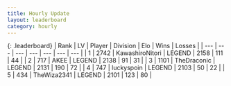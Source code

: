 ```yaml
---
title: Hourly Update
layout: leaderboard
category: hourly
---
```


{: .leaderboard}
| Rank | LV | Player | Division | Elo | Wins | Losses |
| --- | --- | --- | --- | --- | --- | --- |
| <span data-change="2">1</span> | 2742 | <span title="ID: 164871">KawashiroNitori</span> | LEGEND | <span data-change="28">2158</span> | <span data-change="5">111</span> | <span data-change="0">44</span> |
| <span data-change="0">2</span> | 717 | <span title="ID: 455100">AKEE</span> | LEGEND | <span data-change="0">2138</span> | <span data-change="0">91</span> | <span data-change="0">31</span> |
| <span data-change="-2">3</span> | 1101 | <span title="ID: 544310">TheDraconic</span> | LEGEND | <span data-change="-49">2131</span> | <span data-change="1">190</span> | <span data-change="4">72</span> |
| <span data-change="0">4</span> | 747 | <span title="ID: 512212">luckyspoin</span> | LEGEND | <span data-change="0">2103</span> | <span data-change="0">50</span> | <span data-change="0">22</span> |
| <span data-change="0">5</span> | 434 | <span title="ID: 178216">TheWiza2341</span> | LEGEND | <span data-change="0">2101</span> | <span data-change="0">123</span> | <span data-change="0">80</span> |